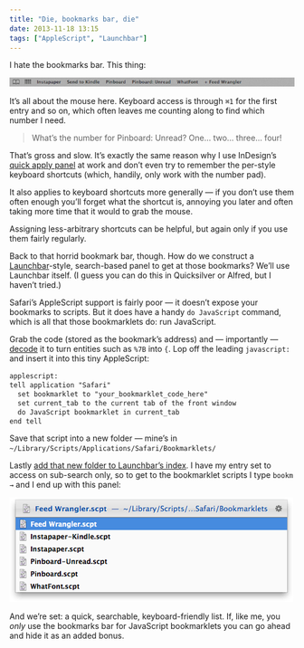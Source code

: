 ```yaml
---
title: "Die, bookmarks bar, die"
date: 2013-11-18 13:15
tags: ["AppleScript", "Launchbar"]
---
```


I hate the bookmarks bar. This thing:

<p class="pic no-squish">
    <img src="/images/2013-11-18_bookmarksbar.png" alt="The bookmarks bar in Safari" class="no-border">
</p>

It’s all about the mouse here. Keyboard access is through `⌘1` for the first entry and so on, which often leaves me counting along to find which number I need.

>   What’s the number for Pinboard: Unread? One… two… three… four!

That’s gross and slow. It’s exactly the same reason why I use InDesign’s [quick apply panel][idqap] at work and don’t even try to remember the per-style keyboard shortcuts (which, handily, only work with the number pad).

[idqap]: http://help.adobe.com/en_US/indesign/cs/using/WSa285fff53dea4f8617383751001ea8cb3f-6e68a.html#WSE4179F8F-7053-48b4-BFDC-2102D5F27789

It also applies to keyboard shortcuts more generally — if you don’t use them often enough you’ll forget what the shortcut is, annoying you later and often taking more time that it would to grab the mouse.

Assigning less-arbitrary shortcuts can be helpful, but again only if you use them fairly regularly.

Back to that horrid bookmark bar, though. How do we construct a [Launchbar][lb]-style, search-based panel to get at those bookmarks? We’ll use Launchbar itself. (I guess you can do this in Quicksilver or Alfred, but I haven’t tried.)

[lb]: http://www.obdev.at/products/launchbar/index.html

Safari’s AppleScript support is fairly poor — it doesn’t expose your bookmarks to scripts. But it does have a handy `do JavaScript` command, which is all that those bookmarklets do: run JavaScript.

Grab the code (stored as the bookmark’s address) and — importantly — [decode][url] it to turn entities such as `%7B` into `{`. Lop off the leading `javascript:` and insert it into this tiny AppleScript:

    applescript:
    tell application "Safari"
      set bookmarklet to "your_bookmarklet_code_here"
      set current_tab to the current tab of the front window
      do JavaScript bookmarklet in current_tab
    end tell

[url]: http://meyerweb.com/eric/tools/dencoder/

Save that script into a new folder — mine’s in `~/Library/Scripts/Applications/Safari/Bookmarklets/`

Lastly [add that new folder to Launchbar’s index][lbindex]. I have my entry set to access on sub-search only, so to get to the bookmarklet scripts I type `bookm →` and I end up with this panel:

<p class="full-width">
    <img src="/images/2013-11-18_launchbarpanel.png" alt="Launchbar’s list of my Safari bookmarklet scripts" class="no-border">
</p>

[lbindex]: /images/2013-11-18_launchbarindex.png

And we’re set: a quick, searchable, keyboard-friendly list. If, like me, you *only* use the bookmarks bar for JavaScript bookmarklets you can go ahead and hide it as an added bonus.
